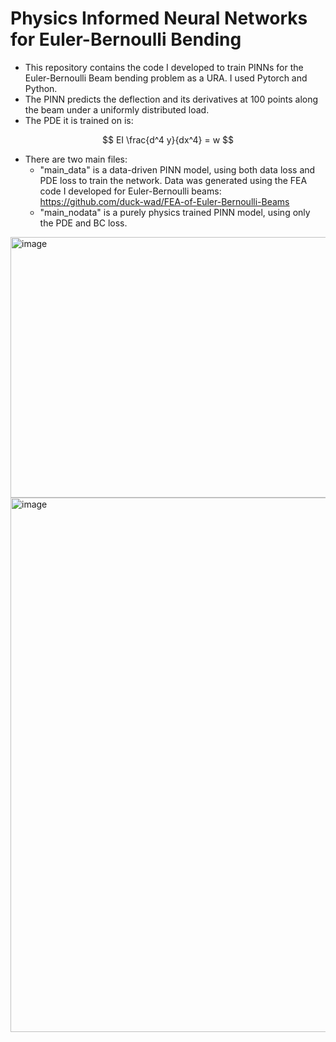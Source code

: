 # Physics Informed Neural Networks for Euler-Bernoulli Bending

- This repository contains the code I developed to train PINNs for the Euler-Bernoulli Beam bending problem as a URA. I used Pytorch and Python.
- The PINN predicts the deflection and its derivatives at 100 points along the beam under a uniformly distributed load.
- The PDE it is trained on is:

$$
EI \frac{d^4 y}{dx^4} = w
$$

- There are two main files:
  - "main_data" is a data-driven PINN model, using both data loss and PDE loss to train the network. Data was generated using the FEA code I developed for Euler-Bernoulli beams: https://github.com/duck-wad/FEA-of-Euler-Bernoulli-Beams
  - "main_nodata" is a purely physics trained PINN model, using only the PDE and BC loss.

<img width="708" height="417" alt="image" src="https://github.com/user-attachments/assets/32151697-13eb-4ca4-be24-93cd30d49347" />

<img width="712" height="855" alt="image" src="https://github.com/user-attachments/assets/7b642b86-850e-4b58-8ad4-70db64a452f4" />
